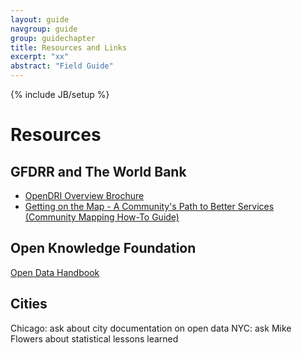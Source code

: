 ```yaml
---
layout: guide
navgroup: guide
group: guidechapter
title: Resources and Links
excerpt: "xx"
abstract: "Field Guide"
---
```

{% include JB/setup %}

# Resources

## GFDRR and The World Bank
* [OpenDRI Overview Brochure](opendri_overview.pdf "OpenDRI Overview Brochure")
* [Getting on the Map - A Community's Path to Better Services (Community Mapping How-To Guide)](http://blogs.worldbank.org/ic4d/call-for-feedback-how-to-note-on-community-mapping-for-better-services "Getting on the Map - A Community's Path to Better Services")

## Open Knowledge Foundation
[Open Data Handbook](opendatahandbook.pdf "Open Data Handbook")

## Cities
Chicago: ask about city documentation on open data
NYC: ask Mike Flowers about statistical lessons learned

